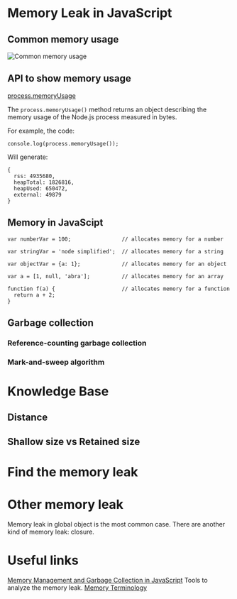 # Memory Leak in JavaScript

## Common memory usage

![Common memory usage](https://user-images.githubusercontent.com/2970098/72621557-5658ec80-38f6-11ea-9189-950ce83d217a.png)

## API to show memory usage

[process.memoryUsage](https://nodejs.org/api/process.html#process_process_memoryusage)

The `process.memoryUsage()` method returns an object describing the memory usage of the Node.js process measured in bytes.

For example, the code:
```
console.log(process.memoryUsage());
```
Will generate:
```
{
  rss: 4935680,
  heapTotal: 1826816,
  heapUsed: 650472,
  external: 49879
}
```
## Memory in JavaScipt

```
var numberVar = 100;                // allocates memory for a number

var stringVar = 'node simplified';  // allocates memory for a string

var objectVar = {a: 1};             // allocates memory for an object

var a = [1, null, 'abra'];          // allocates memory for an array

function f(a) {                     // allocates memory for a function
  return a + 2;
} 
```

## Garbage collection

### Reference-counting garbage collection

### Mark-and-sweep algorithm

# Knowledge Base

## Distance

## Shallow size vs Retained size

# Find the memory leak

# Other memory leak

Memory leak in global object is the most common case. There are another kind of memory leak: closure.

# Useful links

[Memory Management and Garbage Collection in JavaScript](https://dzone.com/articles/memory-management-and-garbage-collection-in-javasc)
Tools to analyze the memory leak.
[Memory Terminology](https://developers.google.com/web/tools/chrome-devtools/memory-problems/memory-101#object_sizes)
